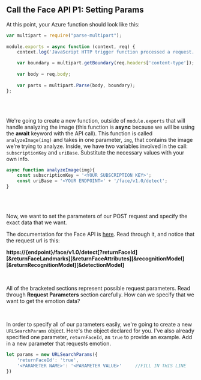 ## Call the Face API P1: Setting Params

At this point, your Azure function should look like this:



```js
var multipart = require("parse-multipart");
  
module.exports = async function (context, req) {
    context.log('JavaScript HTTP trigger function processed a request.'); 

    var boundary = multipart.getBoundary(req.headers['content-type']);
    
    var body = req.body;
  
    var parts = multipart.Parse(body, boundary);
};
```

<br />
<br />

We're going to create a new function, outside of  `module.exports`  that will handle analyzing the image (this function is **async** because we will be using the **await** keyword with the API call).  This function is called `analyzeImage(img)`  and takes in one parameter, `img`, that contains the image we're trying to analyze.  Inside, we have two variables involved in the call: `subscriptionKey`  and `uriBase`.  Substitute the necessary values with your own info.

```js
async function analyzeImage(img){
    const subscriptionKey = '<YOUR SUBSCRIPTION KEY>';
    const uriBase = '<YOUR ENDPOINT>' + '/face/v1.0/detect';
}
```

<br />
<br />

Now, we want to set the parameters of our POST request and specify the exact data that we want.

The documentation for the Face API is [here](https://westus.dev.cognitive.microsoft.com/docs/services/563879b61984550e40cbbe8d/operations/563879b61984550f30395236). Read through it, and notice that the request url is this:

**https://{endpoint}/face/v1.0/detect\[?returnFaceId]\[&returnFaceLandmarks]\[&returnFaceAttributes]\[&recognitionModel]\[&returnRecognitionModel][&detectionModel]**

<br />

All of the bracketed sections represent possible request parameters. Read through **Request Parameters** section carefully. How can we specify that we want to get the emotion data?

<br />

In order to specify all of our parameters easily, we're going to create a new `URLSearchParams`  object. Here's the object declared for you. I've also already specified one parameter, `returnFaceId`,  as `true` to provide an example. Add in a new parameter that requests emotion.

```js
let params = new URLSearchParams({
	'returnFaceId': 'true',
	'<PARAMETER NAME>': '<PARAMETER VALUE>'     //FILL IN THIS LINE
})
```


